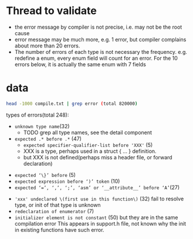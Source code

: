 

# Thread to validate
* the error message by compiler is not precise, i.e. may not be the root cause
* error message may be much more, e.g. 1 error, but compiler complains about more than 20 errors.
* The number of errors of each type is not necessary the frequency. e.g. redefine a enum, every enum field will count for an error. For the 10 errors below, it is actually the same enum with 7 fields

# data
```sh
head -1000 compile.txt | grep error (total 820000)
```

types of errors(total 248):

* `unknown type name`(32)
  - TODO grep all type names, see the detail component
* `expected .* before .*` (47)
  - `expected specifier-qualifier-list before 'XXX'` (5)
   + XXX is a type, perhaps used in a struct { ... } definition.
   + but XXX is not defined(perhaps miss a header file, or forward declaration)
 - `expected ‘\}’ before` (5)
 - `expected expression before ‘)’ token` (10)
 - `expected ‘=’, ‘,’, ‘;’, ‘asm’ or ‘__attribute__’ before ‘A’`(27)
* `'xxx' undeclared \(first use in this function\)` (32)
fail to resolve type, or init of that type is unknown
* `redeclaration of enumerator` (7)
* `initializer element is not constant` (50)
but they are in the same compilation error
This appears in support.h file, not known why the init in existing functions have such error.
